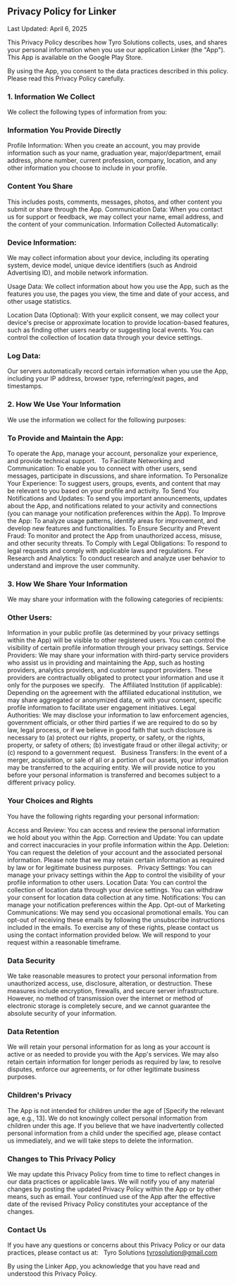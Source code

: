 Privacy Policy for Linker
-----------------------
Last Updated: April 6, 2025

This Privacy Policy describes how Tyro Solutions collects, uses, and shares your personal information when you use our application Linker (the "App"). This App is available on the Google Play Store.

By using the App, you consent to the data practices described in this policy. Please read this Privacy Policy carefully.

### 1. Information We Collect

We collect the following types of information from you:

### Information You Provide Directly

Profile Information:
When you create an account, you may provide information such as your name, graduation year, major/department, email address, phone number, current profession, company, location, and any other information you choose to include in your profile.
### Content You Share
This includes posts, comments, messages, photos, and other content you submit or share through the App.
Communication Data: When you contact us for support or feedback, we may collect your name, email address, and the content of your communication.
Information Collected Automatically:

### Device Information:
 We may collect information about your device, including its operating system, device model, unique device identifiers (such as Android Advertising ID), and mobile network information.

Usage Data: We collect information about how you use the App, such as the features you use, the pages you view, the time and date of your access, and other usage statistics.

Location Data (Optional): With your explicit consent, we may collect your device's precise or approximate location to provide location-based features, such as finding other users nearby or suggesting local events. You can control the collection of location data through your device settings.
### Log Data: 
Our servers automatically record certain information when you use the App, including your IP address, browser type, referring/exit pages, and timestamps.

### 2. How We Use Your Information

We use the information we collect for the following purposes:

### To Provide and Maintain the App:
 To operate the App, manage your account, personalize your experience, and provide technical support.   
To Facilitate Networking and Communication: To enable you to connect with other users, send messages, participate in discussions, and share information.
To Personalize Your Experience: To suggest users, groups, events, and content that may be relevant to you based on your profile and activity.
To Send You Notifications and Updates: To send you important announcements, updates about the App, and notifications related to your activity and connections (you can manage your notification preferences within the App).
To Improve the App: To analyze usage patterns, identify areas for improvement, and develop new features and functionalities.
To Ensure Security and Prevent Fraud: To monitor and protect the App from unauthorized access, misuse, and other security threats.
To Comply with Legal Obligations: To respond to legal requests and comply with applicable laws and regulations.
For Research and Analytics: To conduct research and analyze user behavior to understand and improve the user community.

### 3. How We Share Your Information

We may share your information with the following categories of recipients:

### Other Users:
Information in your public profile (as determined by your privacy settings within the App) will be visible to other registered users. You can control the visibility of certain profile information through your privacy settings.
Service Providers: We may share your information with third-party service providers who assist us in providing and maintaining the App, such as hosting providers, analytics providers, and customer support providers. These providers are contractually obligated to protect your information and use it only for the purposes we specify.   
The Affiliated Institution (if applicable): Depending on the agreement with the affiliated educational institution, we may share aggregated or anonymized data, or with your consent, specific profile information to facilitate user engagement initiatives.
Legal Authorities: We may disclose your information to law enforcement agencies, government officials, or other third parties if we are required to do so by law, legal process, or if we believe in good faith that such disclosure is necessary to (a) protect our rights, property, or safety, or the rights, property, or safety of others; (b) investigate fraud or other illegal activity; or (c) respond to a government request.   
Business Transfers: In the event of a merger, acquisition, or sale of all or a portion of our assets, your information may be transferred to the acquiring entity. We will provide notice to you before your personal information is transferred and becomes subject to a different privacy policy.   
### Your Choices and Rights

You have the following rights regarding your personal information:

Access and Review: You can access and review the personal information we hold about you within the App.
Correction and Update: You can update and correct inaccuracies in your profile information within the App.
Deletion: You can request the deletion of your account and the associated personal information. Please note that we may retain certain information as required by law or for legitimate business purposes.   
Privacy Settings: You can manage your privacy settings within the App to control the visibility of your profile information to other users.
Location Data: You can control the collection of location data through your device settings. You can withdraw your consent for location data collection at any time.
Notifications: You can manage your notification preferences within the App.
Opt-out of Marketing Communications: We may send you occasional promotional emails. You can opt-out of receiving these emails by following the unsubscribe instructions included in the emails.
To exercise any of these rights, please contact us using the contact information provided below. We will respond to your request within a reasonable timeframe.   

### Data Security

We take reasonable measures to protect your personal information from unauthorized access, use, disclosure, alteration, or destruction. These measures include encryption, firewalls, and secure server infrastructure. However, no method of transmission over the internet or method of electronic storage is completely secure, and we cannot guarantee the absolute security of your information.   

### Data Retention

We will retain your personal information for as long as your account is active or as needed to provide you with the App's services. We may also retain certain information for longer periods as required by law, to resolve disputes, enforce our agreements, or for other legitimate business purposes.   

### Children's Privacy

The App is not intended for children under the age of [Specify the relevant age, e.g., 13]. We do not knowingly collect personal information from children under this age. If you believe that we have inadvertently collected personal information from a child under the specified age, please contact us immediately, and we will take steps to delete the information.   

### Changes to This Privacy Policy

We may update this Privacy Policy from time to time to reflect changes in our data practices or applicable laws. We will notify you of any material changes by posting the updated Privacy Policy within the App or by other means, such as email. Your continued use of the App after the effective date of the revised Privacy Policy constitutes your acceptance of the changes.   

###  Contact Us

If you have any questions or concerns about this Privacy Policy or our data practices, please contact us at:   
Tyro Solutions
tyrosolution@gmail.com

By using the Linker App, you acknowledge that you have read and understood this Privacy Policy.
